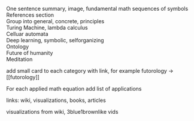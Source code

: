 One sentence summary, image, fundamental math sequences of symbols  
References section  
Group into general, concrete, principles  
Turing Machine, lambda calculus  
Celluar automata  
Deep learning, symbolic, selforganizing  
Ontology  
Future of humanity  
Meditation  
  
add small card to each category with link, for example futorology -> [[futorology]]  
  
For each applied math equation add list of applications  
  
links: wiki, visualizations, books, articles

visualizations from wiki, 3blue1brownlike vids